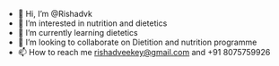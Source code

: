 - 👋 Hi, I’m @Rishadvk
- 👀 I’m interested in nutrition and dietetics
- 🌱 I’m currently learning dietetics
- 💞️ I’m looking to collaborate on Dietition and nutrition programme
- 📫 How to reach me rishadveekey@gmail.com and +91 8075759926

<!---
Rishadvk/Rishadvk is a ✨ special ✨ repository because its `README.md` (this file) appears on your GitHub profile.
You can click the Preview link to take a look at your changes.
--->

